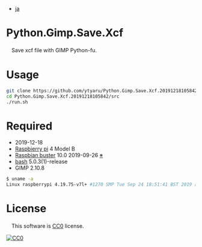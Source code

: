 ﻿* [ja](https://github.com/ytyaru/Python.Gimp.Save.Xcf.20191218105842/blob/master/ReadMe.md)

# Python.Gimp.Save.Xcf

　Save xcf file with GIMP Python-fu.

# Usage

```sh
git clone https://github.com/ytyaru/Python.Gimp.Save.Xcf.20191218105842
cd Python.Gimp.Save.Xcf.20191218105842/src
./run.sh
```

# Required

* <time datetime="2019-12-18T10:58:06+0900">2019-12-18</time>
* [Raspbierry pi](https://ja.wikipedia.org/wiki/Raspberry_Pi) 4 Model B
* [Raspbian buster](https://ja.wikipedia.org/wiki/Raspbian) 10.0 2019-09-26 [※](http://ytyaru.hatenablog.com/entry/2019/12/25/222222)
* [bash](https://ja.wikipedia.org/wiki/Bash) 5.0.3(1)-release
* GIMP 2.10.8

```sh
$ uname -a
Linux raspberrypi 4.19.75-v7l+ #1270 SMP Tue Sep 24 18:51:41 BST 2019 armv7l GNU/Linux
```

# License

　This software is [CC0](https://creativecommons.org/publicdomain/zero/1.0/deed.en) license.

[![CC0](http://i.creativecommons.org/p/zero/1.0/88x31.png "CC0")](http://creativecommons.org/publicdomain/zero/1.0/deed.en)

